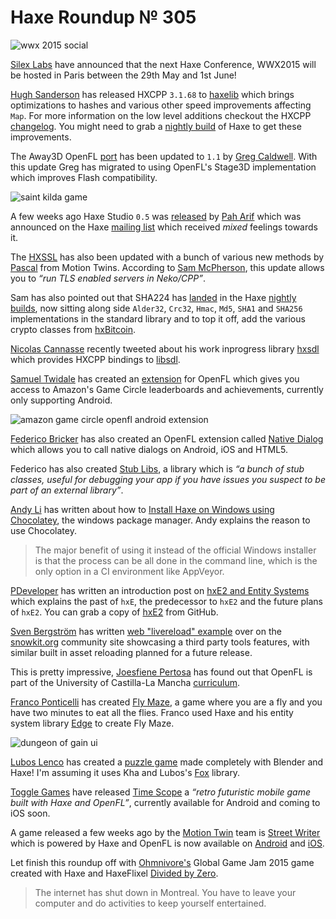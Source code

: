 [_template]: ../templates/roundup.html
[date]: / "2015-02-01 10:14:00"
[modified]: / "2015-02-01 17:40:00"
[published]: / "2015-02-01 17:40:00"
[“”]: a ""
# Haxe Roundup № 305

![wwx 2015 social](/img/305/wwx2015.png "WWX 2015 in Paris between 29th May and 1st June!")

[Silex Labs][tw1] have announced that the next Haxe Conference, WWX2015 will be hosted
in Paris between the 29th May and 1st June!

[Hugh Sanderson][tw2] has released HXCPP `3.1.68` to [haxelib][l1] which brings
optimizations to hashes and various other speed improvements affecting `Map`.
For more information on the low level additions checkout the HXCPP [changelog][l2].
You might need to grab a [nightly build][l8] of Haxe to get these improvements.

The Away3D OpenFL [port][l3] has been updated to `1.1` by [Greg Caldwell][tw3]. With 
this update Greg has migrated to using OpenFL's Stage3D implementation which 
improves Flash compatibility.

![saint kilda game](/img/305/saint.png "HaxeFlixel game Saint Kilda by @tpkth")

A few weeks ago Haxe Studio `0.5` was [released][l5] by [Pah Arif][gh1] which was
announced on the Haxe [mailing list][l4] which received _mixed_ feelings towards it.

The [HXSSL][l6] has also been updated with a bunch of various new methods by
[Pascal][tw4] from Motion Twins. According to [Sam McPherson][tw5], this update
allows you to _“run TLS enabled servers in Neko/CPP”_.

Sam has also pointed out that SHA224 has [landed][l7] in the Haxe [nightly builds][l8],
now sitting along side `Alder32`, `Crc32`, `Hmac`, `Md5`, `SHA1` and `SHA256` 
implementations in the standard library and to top it off, add the various crypto 
classes from [hxBitcoin][l9].

[Nicolas Cannasse][tw10] recently tweeted about his work inprogress library
[hxsdl][l15] which provides HXCPP bindings to [libsdl][l16].

[Samuel Twidale][tw6] has created an [extension][l10] for OpenFL which gives you 
access to Amazon's Game Circle leaderboards and achievements, currently only 
supporting Android.

![amazon game circle openfl android extension](/img/305/gamecircle.png "@Sam_Twidale Amazon GameCircle Leaderboards in Werewolf Tycoon")

[Federico Bricker][tw7] has also created an OpenFL extension called [Native 
Dialog][l11] which allows you to call native dialogs on Android, iOS and HTML5.

Federico has also created [Stub Libs][l12], a library which is _“a bunch of 
stub classes, useful for debugging your app if you have issues you suspect to 
be part of an external library”_.

[Andy Li][tw8] has written about how to [Install Haxe on Windows using 
Chocolatey][l13], the windows package manager. Andy explains the reason to use
Chocolatey.

> The major benefit of using it instead of the official Windows 
installer is that the process can be all done in the command line, which is the 
only option in a CI environment like AppVeyor.

[PDeveloper][tw9] has written an introduction post on [hxE2 and Entity Systems][l14]
which explains the past of `hxE`, the predecessor to `hxE2` and the future plans of
`hxE2`. You can grab a copy of [hxE2][l14] from GitHub.

[Sven Bergström][tw11] has written [web "livereload" example][l17] over on the
[snowkit.org][l18] community site showcasing a third party tools features, with
similar built in asset reloading planned for a future release.

This is pretty impressive, [Joesfiene Pertosa][tw12] has found out that OpenFL
is part of the University of Castilla-La Mancha [curriculum][l20].

[Franco Ponticelli][tw12] has created [Fly Maze][l21], a game where you are a fly
and you have two minutes to eat all the flies. Franco used Haxe and his entity
system library [Edge][l22] to create Fly Maze.

![dungeon of gain ui](/img/305/gain.jpg "New UI of Dungeon of Gain by @Defroids using HaxeFlixel")

[Lubos Lenco][tw13] has created a [puzzle game][l23] made completely with 
Blender and Haxe! I'm assuming it uses Kha and Lubos's [Fox][l24] library.

[Toggle Games][l25] have released [Time Scope][l26] a _“retro futuristic mobile
game built with Haxe and OpenFL”_, currently available for Android and coming to
iOS soon.

A game released a few weeks ago by the [Motion Twin][l27] team is [Street Writer][l28]
which is powered by Haxe and OpenFL is now available on [Android][l29] and [iOS][l30].

Let finish this roundup off with [Ohmnivore's][tw13] Global Game Jam 2015 game created
with Haxe and HaxeFlixel [Divided by Zero][l31].

> The internet has shut down in Montreal. You have to leave your computer and do 
activities to keep yourself entertained.

[gh1]: https://github.com/misterpah "@misterpah"

[tw13]: https://twitter.com/4_AM_Games "@4_AM_Games"
[tw12]: https://twitter.com/fponticelli "@fponticelli"
[tw11]: https://twitter.com/___discovery "@___discovery"
[tw10]: https://twitter.com/ncannasse "@ncannasse"
[tw9]: https://twitter.com/PSvils "@PSvils"
[tw8]: https://twitter.com/andy_li "@andy_li"
[tw7]: https://twitter.com/fbricker "@fbricker"
[tw6]: https://twitter.com/Sam_Twidale "@Sam_Twidale"
[tw5]: https://twitter.com/sgmacpherson "@sgmacpherson"
[tw4]: https://twitter.com/mt_pperidont "@mt_pperidont"
[tw3]: https://twitter.com/Greg209 "@Greg209"
[tw2]: https://twitter.com/GameHaxe "@GameHaxe"
[tw1]: https://twitter.com/silexlabs "@silexlabs"

[l31]: http://globalgamejam.org/2015/games/divided-zero "Divided by Zero Global Game Jam 2015 Game"
[l30]: https://itunes.apple.com/us/app/street-writer-word-game/id914478841?mt=8 "Street Writer on iOS"
[l29]: https://play.google.com/store/apps/details?id=com.motiontwin.streetwriter "Street Writer on Android"
[l28]: http://street-writer.com/en/home "Street Writer - A free cross word game that breaks all the rules"
[l27]: http://motion-twin.com/ "Motion Twin"
[l26]: http://tg.typhex.com/timescope/ "Toggle Games Time Scope Game"
[l25]: http://tg.typhex.com "Toggle Games"
[l24]: https://github.com/luboslenco/fox "Haxe and Blender game framework on GitHub"
[l23]: https://7d44a6108da287fd3ba77fabbcffe661c4c017e2.googledrive.com/host/0B22ElR_OUmfdMFBMeTZ4eEdxUzg/index.html "Blender and Haxe Puzzel Game"
[l22]: https://github.com/fponticelli/edge "Edge Entity System on GitHub"
[l21]: http://flymaze.ponticelli.me "Fly Maze"
[l20]: https://twitter.com/Fiene_P/status/561137222674841601 "OpenFL part of a university curriculum!"
[l19]: http://underscorediscovery.github.io/flow/ "Flow Build Tool for Haxe"
[l18]: http://snowkit.org "Snowkit.org"
[l17]: http://snowkit.org/2015/01/26/web-livereload-example/ "Web LiveReload Example on Snowkit.org"
[l16]: https://www.libsdl.org "Simple DirectMedia Library"
[l15]: https://github.com/ncannasse/hxsdl "HxSDL on GitHub"
[l14]: https://github.com/PDeveloper/hxE2 "hxE2 on GitHub"
[l13]: http://blog.onthewings.net/2015/01/28/installing-haxe-on-windows-using-chocolatey/ "Installing Haxe on Windows Using Chocolatey"
[l12]: https://github.com/fbricker/stub-libs "Stub Libs on GitHub"
[l11]: https://github.com/fbricker/openfl-nativedialog "OpenFL Extension Native Dialog on GitHub"
[l10]: https://github.com/Tw1ddle/samcodes-gamecircle "Haxe Game Circle OpenFL extension on GitHub"
[l9]: https://github.com/cbatson/hxBitcoin/tree/master/com/fundoware/engine/crypto "HxBitcoin Crypto Classes on GitHub"
[l8]: http://builds.haxe.org "Nightly Builds of Haxe"
[l7]: https://github.com/HaxeFoundation/haxe/pull/3810/files "SHA224 added to Haxe"
[l6]: https://github.com/tong/hxssl/ "HXSSL on GitHub"
[l5]: https://github.com/misterpah/Haxe-Studio/wiki/How-to-install-Haxe-Studio "How to install Haxe Studio"
[l4]: https://groups.google.com/d/msg/haxelang/78t727fG29A/0M46JKwdECwJ "Haxe Studio 0.5 Released"
[l3]: https://github.com/away3d/away3d-core-openfl "Away3D OpenFL Port on GitHub"
[l2]: https://github.com/HaxeFoundation/hxcpp/blob/2bd0f967e0ec4733d762cf380fb1909b1436df86/Changes.md "HXCPP Changelog on GitHub"
[l1]: http://lib.haxe.org/p/hxcpp "HXCPP on lib.haxe.org"